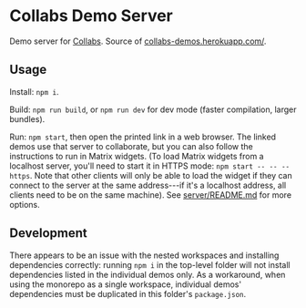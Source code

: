 # Collabs Demo Server

Demo server for [Collabs](https://collabs.readthedocs.io/). Source of [collabs-demos.herokuapp.com/](collabs-demos.herokuapp.com/).

## Usage

Install: `npm i`.

Build: `npm run build`, or `npm run dev` for dev mode (faster compilation, larger bundles).

Run: `npm start`, then open the printed link in a web browser. The linked demos use that server to collaborate, but you can also follow the instructions to run in Matrix widgets. (To load Matrix widgets from a localhost server, you'll need to start it in HTTPS mode: `npm start -- -- --https`. Note that other clients will only be able to load the widget if they can connect to the server at the same address---if it's a localhost address, all clients need to be on the same machine). See [server/README.md](server/README.md) for more options.

## Development

There appears to be an issue with the nested workspaces and installing dependencies correctly: running `npm i` in the top-level folder will not install dependencies listed in the individual demos only. As a workaround, when using the monorepo as a single workspace, individual demos' dependencies must be duplicated in this folder's `package.json`.
